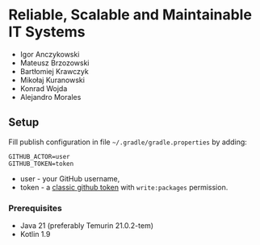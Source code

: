 # Reliable, Scalable and Maintainable IT Systems

- Igor Anczykowski
- Mateusz Brzozowski
- Bartłomiej Krawczyk
- Mikołaj Kuranowski
- Konrad Wojda
- Alejandro Morales 

## Setup

Fill publish configuration in file `~/.gradle/gradle.properties` by adding:
```shell
GITHUB_ACTOR=user
GITHUB_TOKEN=token
```

- user - your GitHub username,
- token - a [classic github token](https://github.com/settings/tokens) with `write:packages` permission.

### Prerequisites

- Java 21 (preferably Temurin 21.0.2-tem)
- Kotlin 1.9
